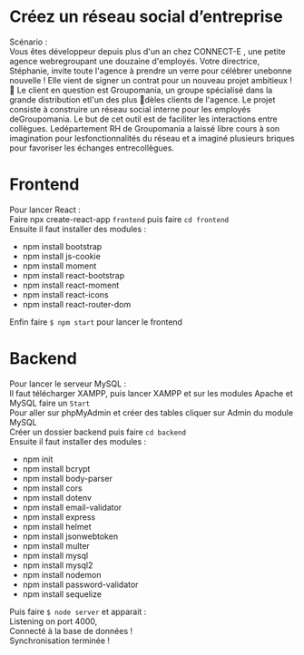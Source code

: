 # Créez un réseau social d’entreprise

Scénario :  
Vous êtes développeur depuis plus d'un an chez CONNECT-E , une petite agence webregroupant une douzaine d'employés.
Votre directrice, Stéphanie, invite toute l'agence à prendre un verre pour célébrer unebonne nouvelle ! Elle vient de signer un contrat pour un nouveau projet ambitieux ! 🥂
Le client en question est Groupomania, un groupe spécialisé dans la grande distribution etl'un des plus 􀁽dèles clients de l'agence.
Le projet consiste à construire un réseau social interne pour les employés deGroupomania. Le but de cet outil est de faciliter les interactions entre collègues. Ledépartement RH de Groupomania a laissé libre cours à son imagination pour lesfonctionnalités du réseau et a imaginé plusieurs briques pour favoriser les échanges entrecollègues.

# Frontend
Pour lancer React :  
Faire npx create-react-app `frontend` puis faire `cd frontend`  
Ensuite il faut installer des modules :  
- npm install bootstrap
- npm install js-cookie
- npm install moment
- npm install react-bootstrap
- npm install react-moment
- npm install react-icons
- npm install react-router-dom  

Enfin faire `$ npm start` pour lancer le frontend

# Backend
Pour lancer le serveur MySQL :  
Il faut télécharger XAMPP, puis lancer XAMPP et sur les modules Apache et MySQL faire un `Start`  
Pour aller sur phpMyAdmin et créer des tables cliquer sur Admin du module MySQL  
Créer un dossier backend puis faire `cd backend`   
Ensuite il faut installer des modules :  
- npm init 
- npm install bcrypt
- npm install body-parser 
- npm install cors
- npm install dotenv
- npm install email-validator
- npm install express
- npm install helmet
- npm install jsonwebtoken
- npm install multer
- npm install mysql
- npm install mysql2
- npm install nodemon
- npm install password-validator
- npm install sequelize  

Puis faire `$ node server` et apparait :  
Listening on port 4000,  
Connecté à la base de données !  
Synchronisation terminée !  

